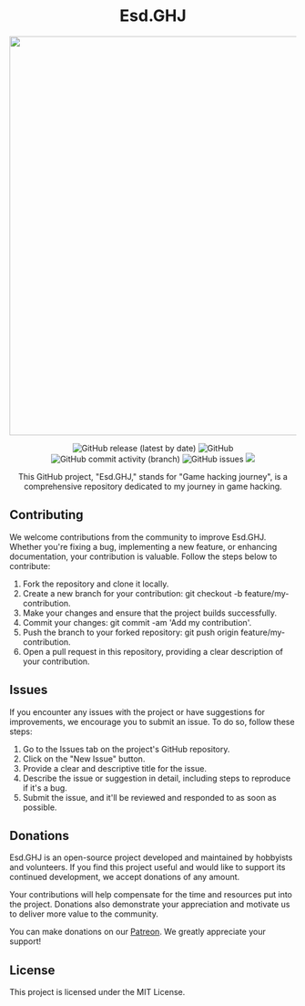 <h1 align="center">Esd.GHJ</h1>

<p align="center">
  <img src="https://i.imgur.com/2IQzLtv.png" width="700">
</p>

<p align="center">
  <img src="https://img.shields.io/github/v/release/Emilprivate/Esd.GHJ" alt="GitHub release (latest by date)">
  <img src="https://img.shields.io/github/license/Emilprivate/Esd.GHJ" alt="GitHub">
  <img src="https://img.shields.io/github/commit-activity/t/Emilprivate/Esd.GHJ" alt="GitHub commit activity (branch)">
  <img src="https://img.shields.io/github/issues/Emilprivate/Esd.GHJ" alt="GitHub issues">
  <img src="https://img.shields.io/badge/-c++-black?logo=c%2B%2B&style=social alt="C++20">
</p>

<p align="center">
This GitHub project, "Esd.GHJ," stands for "Game hacking journey", is a comprehensive repository dedicated to my journey in game hacking.
</p>

## Contributing
We welcome contributions from the community to improve Esd.GHJ. Whether you're fixing a bug, implementing a new feature, or enhancing documentation, your contribution is valuable. Follow the steps below to contribute:

1) Fork the repository and clone it locally.
2) Create a new branch for your contribution: git checkout -b feature/my-contribution.
3) Make your changes and ensure that the project builds successfully.
4) Commit your changes: git commit -am 'Add my contribution'.
5) Push the branch to your forked repository: git push origin feature/my-contribution.
6) Open a pull request in this repository, providing a clear description of your contribution.

## Issues
If you encounter any issues with the project or have suggestions for improvements, we encourage you to submit an issue. To do so, follow these steps:

1) Go to the Issues tab on the project's GitHub repository.
2) Click on the "New Issue" button.
3) Provide a clear and descriptive title for the issue.
4) Describe the issue or suggestion in detail, including steps to reproduce if it's a bug.
5) Submit the issue, and it'll be reviewed and responded to as soon as possible.

## Donations
Esd.GHJ is an open-source project developed and maintained by hobbyists and volunteers. If you find this project useful and would like to support its continued development, we accept donations of any amount.

Your contributions will help compensate for the time and resources put into the project. Donations also demonstrate your appreciation and motivate us to deliver more value to the community.

You can make donations on our [Patreon](https://www.patreon.com/redfane). We greatly appreciate your support!

## License
This project is licensed under the MIT License.
